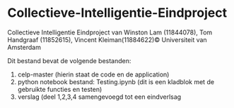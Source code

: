 # Collectieve-Intelligentie-Eindproject
Collectieve Intelligentie Eindproject van Winston Lam (11844078), Tom Handgraaf (11852615), Vincent Kleiman(11884622)©
Universiteit van Amsterdam

Dit bestand bevat de volgende bestanden:
1. celp-master (hierin staat de code en de application)
2. python notebook bestand: Testing.ipynb (dit is een kladblok met de gebruikte functies en testen)
3. verslag (deel 1,2,3,4 samengevoegd tot een eindverlsag

